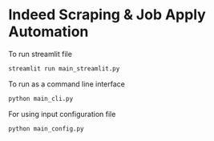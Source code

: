 # Indeed Scraping & Job Apply Automation

To run streamlit file 
```bash
streamlit run main_streamlit.py
```

To run as a command line interface
```bash
python main_cli.py
```

For using input configuration file 
```bash
python main_config.py
```
